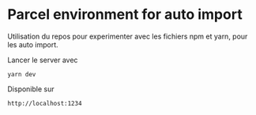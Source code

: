 # Parcel environment for auto import

Utilisation du repos pour experimenter avec les fichiers npm et yarn, pour les auto import.

Lancer le server avec 

```
yarn dev
```

Disponible sur


```
http://localhost:1234
```
